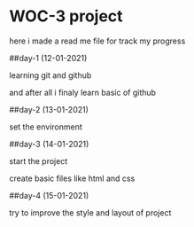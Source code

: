 # WOC-3 project

here i made a read me file for track my progress

##day-1 (12-01-2021)


learning git and github

and after all i finaly learn basic of github

##day-2 (13-01-2021)

set the environment

##day-3 (14-01-2021)

start the project

create basic files like html and css

##day-4 (15-01-2021)

try to improve the style and layout of project